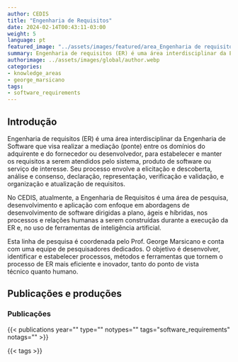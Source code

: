 ```yaml
---
author: CEDIS
title: "Engenharia de Requisitos"
date: 2024-02-14T00:43:11-03:00
weight: 5
language: pt
featured_image: "../assets/images/featured/area_Engenharia de requisitos.png"
summary: Engenharia de requisitos (ER) é uma área interdisciplinar da Engenharia de Software que visa realizar a mediação (ponte) entre os domínios do adquirente e do fornecedor ou desenvolvedor.
authorimage: ../assets/images/global/author.webp
categories:
- knowledge_areas
- george_marsicano
tags: 
- software_requirements
---
```

## Introdução
Engenharia de requisitos (ER) é uma área interdisciplinar da Engenharia de Software que visa realizar a mediação (ponte) entre os domínios do adquirente e do fornecedor ou desenvolvedor, para estabelecer e manter os requisitos a serem atendidos pelo sistema, produto de software ou serviço de interesse. Seu processo envolve a elicitação e descoberta, análise e consenso, declaração, representação, verificação e validação, e organização e atualização de requisitos.

No CEDIS, atualmente, a Engenharia de Requisitos é uma área de pesquisa, desenvolvimento e aplicação com enfoque em abordagens de desenvolvimento de software dirigidas a plano, ágeis e híbridas, nos processos e relações humanas a serem construídas durante a execução da ER e, no uso de ferramentas de inteligência artificial. 

Esta linha de pesquisa é coordenada pelo Prof. George Marsicano e conta com uma equipe de pesquisadores dedicados. O objetivo é desenvolver, identificar e estabelecer processos, métodos e ferramentas que tornem o processo de ER mais eficiente e inovador, tanto do ponto de vista técnico quanto humano.

## Publicações e produções
### Publicações

{{< publications year="" type="" notypes="" tags="software_requirements" notags="" >}}

{{< tags >}}